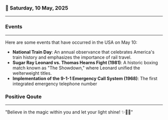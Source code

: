 ### 📅 Saturday, 10 May, 2025
------
### Events
------
Here are some events that have occurred in the USA on May 10:

- **National Train Day**: An annual observance that celebrates America's train history and emphasizes the importance of rail travel.
- **Sugar Ray Leonard vs. Thomas Hearns Fight (1981)**: A historic boxing match known as "The Showdown," where Leonard unified the welterweight titles.
- **Implementation of the 9-1-1 Emergency Call System (1968)**: The first integrated emergency telephone number
### Positive Qoute
------
"Believe in the magic within you and let your light shine! ✨🌟🌈"
